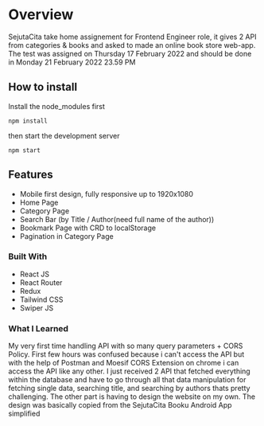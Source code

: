 # Overview

SejutaCita take home assignement for Frontend Engineer role, it gives 2 API from categories & books and asked to made an online book store web-app. The test was assigned on Thursday 17 February 2022 and should be done in Monday 21 February 2022 23.59 PM

## How to install

Install the node_modules first

`npm install`

then start the development server

`npm start`

## Features

- Mobile first design, fully responsive up to 1920x1080
- Home Page
- Category Page
- Search Bar (by Title / Author(need full name of the author))
- Bookmark Page with CRD to localStorage
- Pagination in Category Page

### Built With

- React JS
- React Router
- Redux
- Tailwind CSS
- Swiper JS

### What I Learned

My very first time handling API with so many query parameters + CORS Policy. First few hours was confused because i can't access the API but with the help of Postman and Moesif CORS Extension on chrome i can access the API like any other. I just received 2 API that fetched everything within the database and have to go through all that data manipulation for fetching single data, searching title, and searching by authors thats pretty challenging. The other part is having to design the website on my own. The design was basically copied from the SejutaCita Booku Android App simplified
